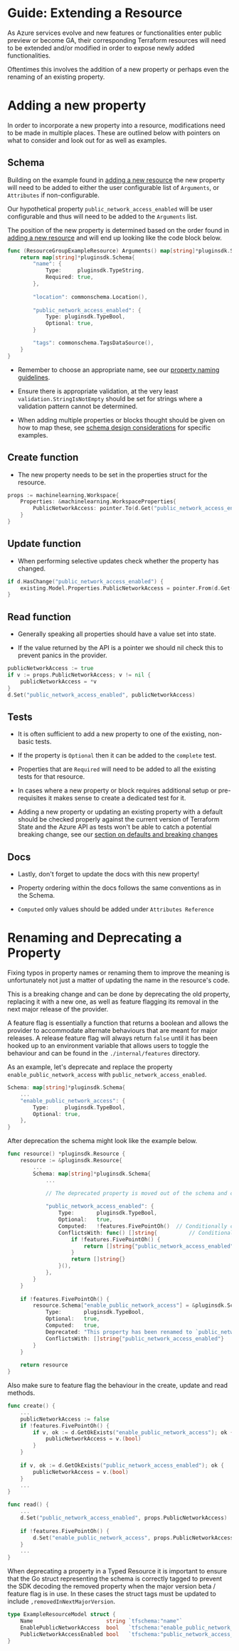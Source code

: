 # Guide: Extending a Resource

As Azure services evolve and new features or functionalities enter public preview or become GA, their corresponding Terraform resources will need to be extended and/or modified in order to expose newly added functionalities.

Oftentimes this involves the addition of a new property or perhaps even the renaming of an existing property.

# Adding a new property

In order to incorporate a new property into a resource, modifications need to be made in multiple places. These are outlined below with pointers on what to consider and look out for as well as examples.

## Schema

Building on the example found in [adding a new resource](guide-new-resource.md) the new property will need to be added to either the user configurable list of `Arguments`, or `Attributes` if non-configurable.

Our hypothetical property `public_network_access_enabled` will be user configurable and thus will need to be added to the `Arguments` list.

The position of the new property is determined based on the order found in [adding a new resource](guide-new-resource.md#step-3-scaffold-an-emptynew-resource) and will end up looking like the code block below.

```go
func (ResourceGroupExampleResource) Arguments() map[string]*pluginsdk.Schema {
	return map[string]*pluginsdk.Schema{
		"name": {
			Type:     pluginsdk.TypeString,
			Required: true,
		},
		
		"location": commonschema.Location(),
		
		"public_network_access_enabled": {
			Type: pluginsdk.TypeBool,
			Optional: true,
        }       

		"tags": commonschema.TagsDataSource(),
	}
}
```

* Remember to choose an appropriate name, see our [property naming guidelines](reference-naming.md).

* Ensure there is appropriate validation, at the very least `validation.StringIsNotEmpty` should be set for strings where a validation pattern cannot be determined.

* When adding multiple properties or blocks thought should be given on how to map these, see [schema design considerations](schema-design-considerations.md) for specific examples. 

## Create function

* The new property needs to be set in the properties struct for the resource.

```go
props := machinelearning.Workspace{
	Properties: &machinelearning.WorkspaceProperties{
		PublicNetworkAccess: pointer.To(d.Get("public_network_access_enabled").(bool))
    }
}
```

## Update function

* When performing selective updates check whether the property has changed.

```go
if d.HasChange("public_network_access_enabled") {
	existing.Model.Properties.PublicNetworkAccess = pointer.From(d.Get("public_network_access_enabled").(bool))
}
```

## Read function

* Generally speaking all properties should have a value set into state.

* If the value returned by the API is a pointer we should nil check this to prevent panics in the provider.

```go
publicNetworkAccess := true
if v := props.PublicNetworkAccess; v != nil {
	publicNetworkAccess = *v
}
d.Set("public_network_access_enabled", publicNetworkAccess)
```

## Tests

* It is often sufficient to add a new property to one of the existing, non-basic tests.

* If the property is `Optional` then it can be added to the `complete` test.

* Properties that are `Required` will need to be added to all the existing tests for that resource.

* In cases where a new property or block requires additional setup or pre-requisites it makes sense to create a dedicated test for it.

* Adding a new property or updating an existing property with a default should be checked properly against the current version of Terraform State and the Azure API as tests won't be able to catch a potential breaking change, see our [section on defaults and breaking changes](guide-breaking-changes.md)

## Docs

* Lastly, don't forget to update the docs with this new property!

* Property ordering within the docs follows the same conventions as in the Schema.

* `Computed` only values should be added under `Attributes Reference`

# Renaming and Deprecating a Property

Fixing typos in property names or renaming them to improve the meaning is unfortunately not just a matter of updating the name in the resource's code.

This is a breaking change and can be done by deprecating the old property, replacing it with a new one, as well as feature flagging its removal in the next major release of the provider.

A feature flag is essentially a function that returns a boolean and allows the provider to accommodate alternate behaviours that are meant for major releases. A release feature flag will always return `false` until it has been hooked up to an environment variable that allows users to toggle the behaviour and can be found in the `./internal/features` directory.

As an example, let's deprecate and replace the property `enable_public_network_access` with `public_network_access_enabled`.

```go
Schema: map[string]*pluginsdk.Schema{
    ...
    "enable_public_network_access": {
        Type:     pluginsdk.TypeBool,
        Optional: true,
    },
}
```

After deprecation the schema might look like the example below.

```go
func resource() *pluginsdk.Resource {
    resource := &pluginsdk.Resource{
        ...
        Schema: map[string]*pluginsdk.Schema{
        	...

            // The deprecated property is moved out of the schema and conditionally added back via the feature flag
        	
            "public_network_access_enabled": {
                Type:       pluginsdk.TypeBool,
                Optional:   true,
                Computed:   !features.FivePointOh()  // Conditionally computed to avoid diffs when both properties are set into state
                ConflictsWith: func() []string{          // Conditionally conflict with the deprecated property which will no longer exist in the next major release
                	if !features.FivePointOh() {
                		return []string{"public_network_access_enabled"}
                    }      
                    return []string{}
                }(),       
            },
        }
    }
    
    if !features.FivePointOh() {
    	resource.Schema["enable_public_network_access"] = &pluginsdk.Schema{
            Type:       pluginsdk.TypeBool,
            Optional:   true,
            Computed:   true,
            Deprecated: "This property has been renamed to `public_network_access_enabled` and will be removed in v4.0 of the provider",
            ConflictsWith: []string{"public_network_access_enabled"}
        }   
    }
    
    return resource
}
```

Also make sure to feature flag the behaviour in the create, update and read methods.

```go
func create() {
	...
	publicNetworkAccess := false
	if !features.FivePointOh() {
		if v, ok := d.GetOkExists("enable_public_network_access"); ok {
			publicNetworkAccess = v.(bool)
		}       
    }
    
    if v, ok := d.GetOkExists("public_network_access_enabled"); ok {
        publicNetworkAccess = v.(bool)
    }
	...
}

func read() {
	...
	d.Set("public_network_access_enabled", props.PublicNetworkAccess)
	
	if !features.FivePointOh() {
		d.Set("enable_public_network_access", props.PublicNetworkAccess)
    }   
	...
}
```

When deprecating a property in a Typed Resource it is important to ensure that the Go struct representing the schema is correctly tagged to prevent the SDK decoding the removed property when the major version beta / feature flag is in use. In these cases the struct tags must be updated to include `,removedInNextMajorVersion`.  

```go
type ExampleResourceModel struct {
	Name                       string `tfschema:"name"`
	EnablePublicNetworkAccess  bool   `tfschema:"enable_public_network_access,removedInNextMajorVersion"`
	PublicNetworkAccessEnabled bool   `tfschema:"public_network_access_enabled"`
}
```